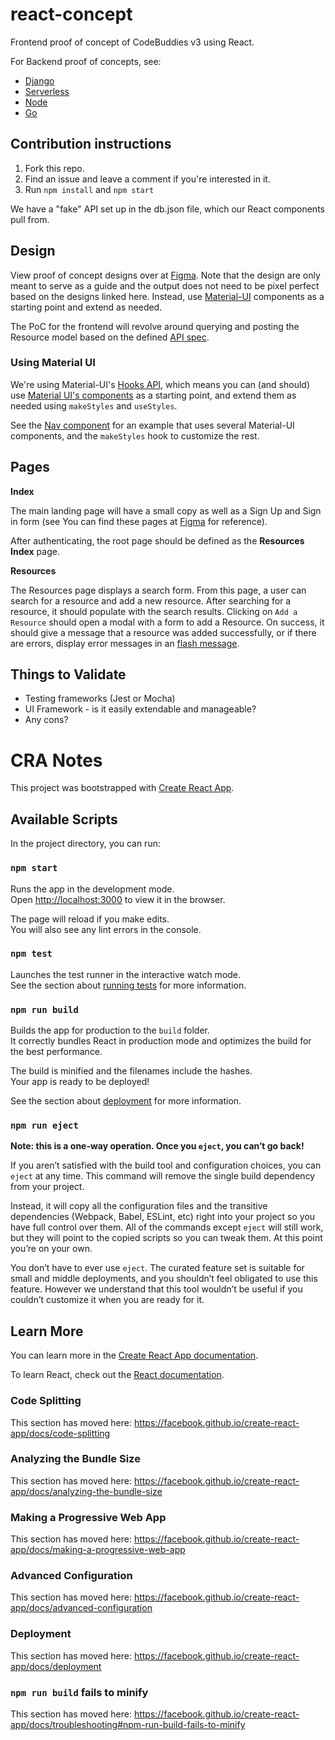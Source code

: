 # react-concept
Frontend proof of concept of CodeBuddies v3 using React.

For Backend proof of concepts, see:
+ [Django](https://github.com/codebuddies/django-concept)
+ [Serverless](https://github.com/codebuddies/serverless-concept)
+ [Node](https://github.com/codebuddies/node-concept)
+ [Go](https://github.com/codebuddies/go-concept)

## Contribution instructions
1. Fork this repo. 
2. Find an issue and leave a comment if you're interested in it. 
3. Run `npm install` and `npm start`

We have a "fake" API set up in the db.json file, which our React components pull from. 

## Design
View proof of concept designs over at [Figma](https://www.figma.com/file/wXMeX9xgYTcVKNJ1XT9ZQ5/cbv3poc?node-id=0%3A1). Note that the design are only meant to serve as a guide and the output does not need to be pixel perfect based on the designs linked here. Instead, use [Material-UI](https://material-ui.com/) components as a starting point and extend as needed.

The PoC for the frontend will revolve around querying and posting the Resource model based on the defined [API spec](https://app.swaggerhub.com/apis-docs/billglover/CodeBuddies/0.0.1).

### Using Material UI

We're using Material-UI's [Hooks API](https://material-ui.com/styles/basics/#hook-api), which means you can (and should) use [Material UI's components](https://material-ui.com/getting-started/supported-components/) as a starting point, and extend them as needed using `makeStyles` and `useStyles`.

See the [Nav component](https://github.com/codebuddies/react-concept/blob/master/src/components/Nav/index.js) for an example that uses several Material-UI components, and the `makeStyles` hook to customize the rest.

## Pages
**Index**

The main landing page will have a small copy as well as a Sign Up and Sign in form (see You can find these pages at [Figma](https://www.figma.com/file/wXMeX9xgYTcVKNJ1XT9ZQ5/cbv3poc?node-id=0%3A1) for reference).

After authenticating, the root page should be defined as the **Resources Index** page.

**Resources**

The Resources page displays a search form. From this page, a user can search for a resource and add a new resource. After searching for a resource, it should populate with the search results. Clicking on `Add a Resource` should open a modal with a form to add a Resource. On success, it should give a message that a resource was added successfully, or if there are errors, display error messages in an [flash message](https://material-ui.com/components/snackbars/).

## Things to Validate
+ Testing frameworks (Jest or Mocha)
+ UI Framework - is it easily extendable and manageable?
+ Any cons?

# CRA Notes

This project was bootstrapped with [Create React App](https://github.com/facebook/create-react-app).

## Available Scripts

In the project directory, you can run:

### `npm start`

Runs the app in the development mode.<br />
Open [http://localhost:3000](http://localhost:3000) to view it in the browser.

The page will reload if you make edits.<br />
You will also see any lint errors in the console.

### `npm test`

Launches the test runner in the interactive watch mode.<br />
See the section about [running tests](https://facebook.github.io/create-react-app/docs/running-tests) for more information.

### `npm run build`

Builds the app for production to the `build` folder.<br />
It correctly bundles React in production mode and optimizes the build for the best performance.

The build is minified and the filenames include the hashes.<br />
Your app is ready to be deployed!

See the section about [deployment](https://facebook.github.io/create-react-app/docs/deployment) for more information.

### `npm run eject`

**Note: this is a one-way operation. Once you `eject`, you can’t go back!**

If you aren’t satisfied with the build tool and configuration choices, you can `eject` at any time. This command will remove the single build dependency from your project.

Instead, it will copy all the configuration files and the transitive dependencies (Webpack, Babel, ESLint, etc) right into your project so you have full control over them. All of the commands except `eject` will still work, but they will point to the copied scripts so you can tweak them. At this point you’re on your own.

You don’t have to ever use `eject`. The curated feature set is suitable for small and middle deployments, and you shouldn’t feel obligated to use this feature. However we understand that this tool wouldn’t be useful if you couldn’t customize it when you are ready for it.

## Learn More

You can learn more in the [Create React App documentation](https://facebook.github.io/create-react-app/docs/getting-started).

To learn React, check out the [React documentation](https://reactjs.org/).

### Code Splitting

This section has moved here: https://facebook.github.io/create-react-app/docs/code-splitting

### Analyzing the Bundle Size

This section has moved here: https://facebook.github.io/create-react-app/docs/analyzing-the-bundle-size

### Making a Progressive Web App

This section has moved here: https://facebook.github.io/create-react-app/docs/making-a-progressive-web-app

### Advanced Configuration

This section has moved here: https://facebook.github.io/create-react-app/docs/advanced-configuration

### Deployment

This section has moved here: https://facebook.github.io/create-react-app/docs/deployment

### `npm run build` fails to minify

This section has moved here: https://facebook.github.io/create-react-app/docs/troubleshooting#npm-run-build-fails-to-minify
